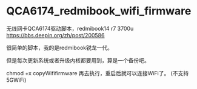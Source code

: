 # QCA6174_redmibook_wifi_firmware

无线网卡QCA6174驱动脚本，redmibook14 r7 3700u
https://bbs.deepin.org/zh/post/200586

很简单的脚本，我的是redmibook锐龙一代。

但是每次更新系统或者升级内核都要用到，算是一个备份吧。

chmod +x copyWififirmware 再去执行，重启后就可以连接WiFi了。
(不支持5GWiFi)
